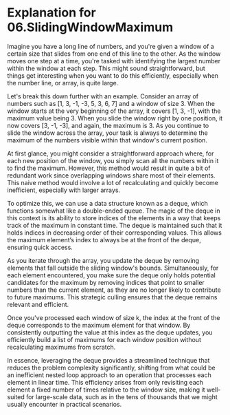 # Explanation for 06.SlidingWindowMaximum

Imagine you have a long line of numbers, and you're given a window of a certain size that slides from one end of this line to the other. As the window moves one step at a time, you're tasked with identifying the largest number within the window at each step. This might sound straightforward, but things get interesting when you want to do this efficiently, especially when the number line, or array, is quite large.

Let's break this down further with an example. Consider an array of numbers such as [1, 3, -1, -3, 5, 3, 6, 7] and a window of size 3. When the window starts at the very beginning of the array, it covers [1, 3, -1], with the maximum value being 3. When you slide the window right by one position, it now covers [3, -1, -3], and again, the maximum is 3. As you continue to slide the window across the array, your task is always to determine the maximum of the numbers visible within that window's current position.

At first glance, you might consider a straightforward approach where, for each new position of the window, you simply scan all the numbers within it to find the maximum. However, this method would result in quite a bit of redundant work since overlapping windows share most of their elements. This naive method would involve a lot of recalculating and quickly become inefficient, especially with larger arrays.

To optimize this, we can use a data structure known as a deque, which functions somewhat like a double-ended queue. The magic of the deque in this context is its ability to store indices of the elements in a way that keeps track of the maximum in constant time. The deque is maintained such that it holds indices in decreasing order of their corresponding values. This allows the maximum element’s index to always be at the front of the deque, ensuring quick access.

As you iterate through the array, you update the deque by removing elements that fall outside the sliding window's bounds. Simultaneously, for each element encountered, you make sure the deque only holds potential candidates for the maximum by removing indices that point to smaller numbers than the current element, as they are no longer likely to contribute to future maximums. This strategic culling ensures that the deque remains relevant and efficient.

Once you've processed each window of size k, the index at the front of the deque corresponds to the maximum element for that window. By consistently outputting the value at this index as the deque updates, you efficiently build a list of maximums for each window position without recalculating maximums from scratch.

In essence, leveraging the deque provides a streamlined technique that reduces the problem complexity significantly, shifting from what could be an inefficient nested loop approach to an operation that processes each element in linear time. This efficiency arises from only revisiting each element a fixed number of times relative to the window size, making it well-suited for large-scale data, such as in the tens of thousands that we might usually encounter in practical scenarios.